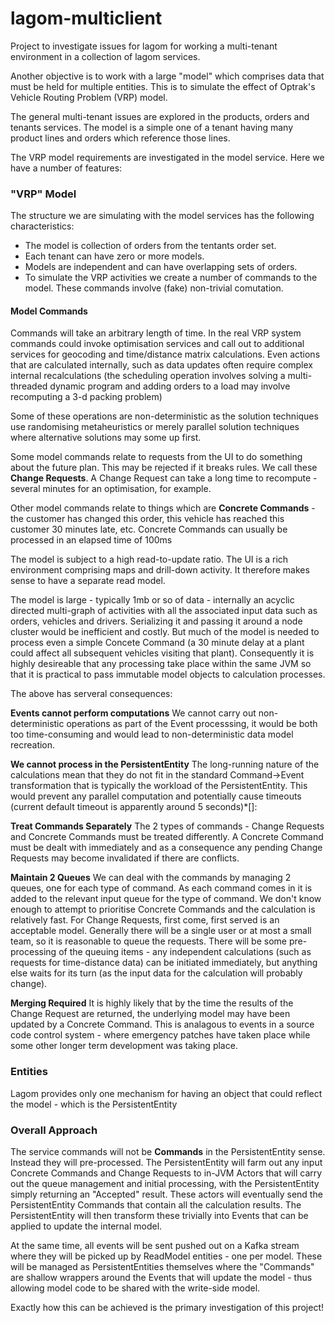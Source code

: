 # lagom-multiclient

Project to investigate issues for lagom for working a multi-tenant environment in a collection of lagom services.

Another objective is to work with a large "model" which comprises data that must be held for multiple entities. This is to simulate the effect of Optrak's Vehicle Routing Problem (VRP) model.

The general multi-tenant issues are explored in the products, orders and tenants services. The model is a simple one of a tenant having many product lines and orders which reference those lines.

The VRP model requirements are investigated in the model service. Here we have a number of features:

### "VRP" Model

The structure we are simulating with the model services has the following characteristics:

* The model is collection of orders from the tentants order set.
* Each tenant can have zero or more models.
* Models are independent and can have overlapping sets of orders.
* To simulate the VRP activities we create a number of commands to the model. These commands involve (fake) non-trivial comutation.

#### Model Commands

Commands will take an arbitrary length of time. In the real VRP system commands could invoke optimisation services and call out to additional services for geocoding and time/distance matrix calculations. Even actions that are calculated internally, such as data updates often require complex internal recalculations (the scheduling operation involves solving a multi-threaded dynamic program and adding orders to a load may involve recomputing a 3-d packing problem)

 Some of these operations are non-deterministic as the solution techniques use randomising metaheuristics or merely parallel solution techniques where alternative solutions may some up first.

 Some model commands relate to requests from the UI to do something about the future plan. This may be rejected if it breaks rules. We call these **Change Requests**. A Change Request can take a long time to recompute - several minutes for an optimisation, for example.

 Other model commands relate to things which are **Concrete Commands** - the customer has changed this order, this vehicle has reached this customer 30 minutes late, etc. Concrete Commands can usually be processed in an elapsed time of 100ms

 The model is subject to a high read-to-update ratio. The UI is a rich environment comprising maps and drill-down activity. It therefore makes sense to have a separate read model.

 The model is large - typically 1mb or so of data - internally an acyclic directed multi-graph of activities with all the associated input data such as orders, vehicles and drivers. Serializing it and passing it around a node cluster would be inefficient and costly. But much of the model is needed to process even a simple Concete Command (a 30 minute delay at a plant could affect all subsequent vehicles visiting that plant). Consequently it is highly desireable that any processing take place within the same JVM so that it is practical to pass immutable model objects to calculation processes.

The above has serveral consequences:

**Events cannot perform computations** We cannot carry out non-deterministic operations as part of the Event processsing, it would be both too time-consuming and would lead to non-deterministic data model recreation.

**We cannot process in the PersistentEntity** The long-running nature of the calculations mean that they do not fit in the standard Command->Event transformation that is typically the workload of the PersistentEntity. This would prevent any parallel computation and potentially cause timeouts (current default timeout is apparently around 5 seconds)*[]:

**Treat Commands Separately** The 2 types of commands - Change Requests and Concrete Commands must be treated differently. A Concrete Command must be dealt with immediately and as a consequence any pending Change Requests may become invalidated if there are conflicts.

**Maintain 2 Queues** We can deal with the commands by managing 2 queues, one for each type of command. As each command comes in it is added to the relevant input queue for the type of command. We don't know enough to attempt to prioritise Concrete Commands and the calculation is relatively fast. For Change Requests, first come, first served is an acceptable model. Generally there will be a single user or at most a small team, so it is reasonable to queue the requests. There will be some pre-processing of the queuing items - any independent calculations (such as requests for time-distance data) can be initiated immediately, but anything else waits for its turn (as the input data for the calculation will probably change).

 **Merging Required** It is highly likely that by the time the results of the Change Request are returned, the underlying model may have been updated by a Concrete Command. This is analagous to events in a source code control system - where emergency patches have taken place while some other longer term development was taking place.

 ### Entities
 Lagom provides only one mechanism for having an object that could reflect the model - which is the PersistentEntity

 ### Overall Approach

 The service commands will not be **Commands** in the PersistentEntity sense. Instead they will pre-processed. The PersistentEntity will farm out any input Concrete Commands and Change Requests to in-JVM Actors that will carry out the queue management and initial processing, with the PersistentEntity simply returning an "Accepted" result. These actors will eventually send the PersistentEntity Commands that contain all the calculation results. The PersistentEntity will then transform these trivially into Events that can be applied to update the internal model.

 At the same time, all events will be sent pushed out on a Kafka stream where they will be picked up by ReadModel entities - one per model. These will be managed as PersistentEntities themselves where the "Commands" are shallow wrappers around the Events that will update the model - thus allowing model code to be shared with the write-side model.

  Exactly how this can be achieved is the primary investigation of this project!







